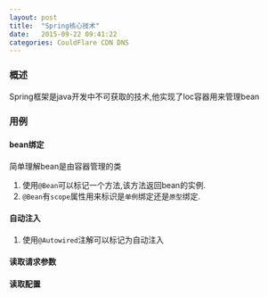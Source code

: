 ```yaml
---
layout: post
title:  "Spring核心技术"
date:   2015-09-22 09:41:22
categories: CouldFlare CDN DNS
---
```


### 概述
Spring框架是java开发中不可获取的技术,他实现了Ioc容器用来管理bean

### 用例
#### bean绑定
简单理解bean是由容器管理的类
1. 使用`@Bean`可以标记一个方法,该方法返回bean的实例.
2. `@Bean`有`scope`属性用来标识是`单例`绑定还是`原型`绑定.

#### 自动注入

1. 使用`@Autowired`注解可以标记为自动注入

#### 读取请求参数

#### 读取配置
